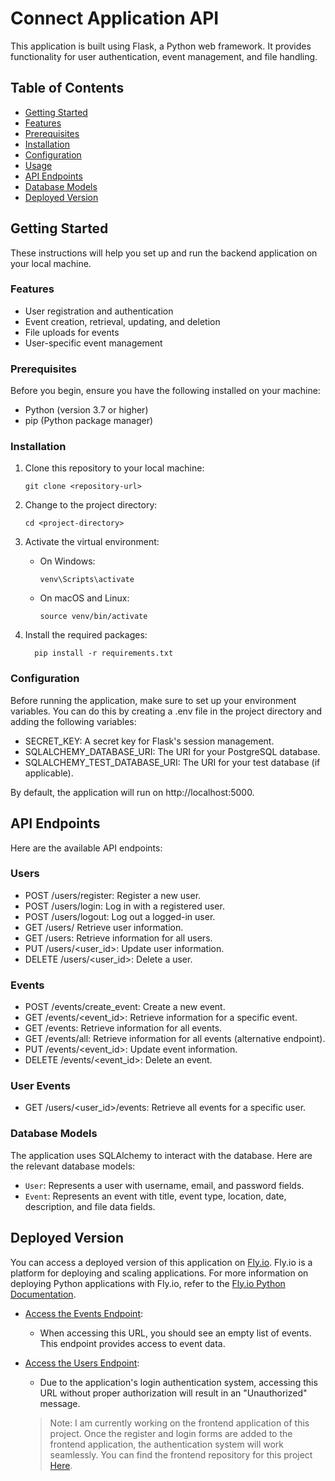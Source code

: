 # Connect Application API

This application is built using Flask, a Python web framework. It provides functionality for user authentication, event management, and file handling.

## Table of Contents
- [Getting Started](#getting-started)
- [Features](#features)
- [Prerequisites](#prerequisites)
- [Installation](#installation)
- [Configuration](#configuration)
- [Usage](#usage)
- [API Endpoints](#api-endpoints)
- [Database Models](#database-models)
- [Deployed Version](#deployed-version) 

## Getting Started

These instructions will help you set up and run the backend application on your local machine.

### Features

- User registration and authentication
- Event creation, retrieval, updating, and deletion
- File uploads for events
- User-specific event management

### Prerequisites

Before you begin, ensure you have the following installed on your machine:

- Python (version 3.7 or higher)
- pip (Python package manager)

### Installation

1. Clone this repository to your local machine:

   ```shell
   git clone <repository-url>

2. Change to the project directory:
   ```shell
   cd <project-directory>

3. Activate the virtual environment:
   - On Windows:
      ```shell
      venv\Scripts\activate
   - On macOS and Linux:
     ```shell
     source venv/bin/activate

4. Install the required packages:
   ```shell
     pip install -r requirements.txt

### Configuration
Before running the application, make sure to set up your environment variables. You can do this by creating a .env file in the project directory and adding the following variables:

- SECRET_KEY: A secret key for Flask's session management.
- SQLALCHEMY_DATABASE_URI: The URI for your PostgreSQL database.
- SQLALCHEMY_TEST_DATABASE_URI: The URI for your test database (if applicable).

By default, the application will run on http://localhost:5000.

## API Endpoints
Here are the available API endpoints:

### Users
- POST /users/register: Register a new user.
- POST /users/login: Log in with a registered user.
- POST /users/logout: Log out a logged-in user.
- GET /users/ Retrieve user information.
- GET /users: Retrieve information for all users.
- PUT /users/<user_id>: Update user information.
- DELETE /users/<user_id>: Delete a user.

### Events
- POST /events/create_event: Create a new event.
- GET /events/<event_id>: Retrieve information for a specific event.
- GET /events: Retrieve information for all events.
- GET /events/all: Retrieve information for all events (alternative endpoint).
- PUT /events/<event_id>: Update event information.
- DELETE /events/<event_id>: Delete an event.

### User Events
- GET /users/<user_id>/events: Retrieve all events for a specific user.

### Database Models
The application uses SQLAlchemy to interact with the database. Here are the relevant database models:

- `User`: Represents a user with username, email, and password fields.
- `Event`: Represents an event with title, event type, location, date, description, and file data fields.

## Deployed Version

You can access a deployed version of this application on [Fly.io](https://fly.io). Fly.io is a platform for deploying and scaling applications. For more information on deploying Python applications with Fly.io, refer to the [Fly.io Python Documentation](https://fly.io/docs/languages-and-frameworks/python/).

- [Access the Events Endpoint](https://icy-surf-5897.fly.dev/events):
  - When accessing this URL, you should see an empty list of events. This endpoint provides access to event data.

- [Access the Users Endpoint](https://icy-surf-5897.fly.dev/users):
  - Due to the application's login authentication system, accessing this URL without proper authorization will result in an "Unauthorized" message. 

  > Note: I am currently working on the frontend application of this project. Once the register and login forms are added to the frontend application, the authentication system will work seamlessly. You can find the frontend repository for this project [Here](https://github.com/doinyco/connect-application-frontend).
